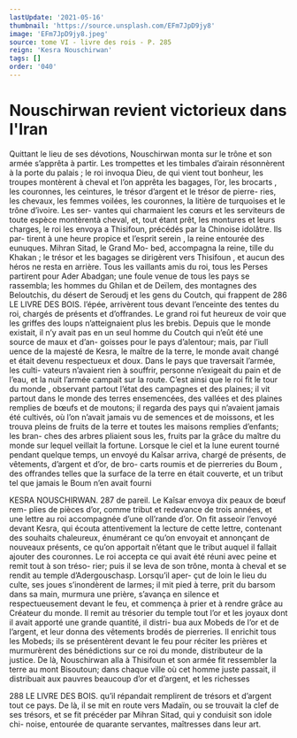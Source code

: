 ```yaml
---
lastUpdate: '2021-05-16'
thumbnail: 'https://source.unsplash.com/EFm7JpD9jy8'
image: 'EFm7JpD9jy8.jpeg'
source: tome VI - livre des rois - P. 285
reign: 'Kesra Nouschirwan'
tags: []
order: '040'
---
```


# Nouschirwan revient victorieux dans l'Iran

Quittant le lieu de ses dévotions, Nouschirwan monta sur le trône et son armée s’apprêta à partir.
Les trompettes et les timbales d’airain résonnèrent à
la porte du palais ; le roi invoqua Dieu, de qui vient tout bonheur, les troupes montèrent à cheval et l’on apprêta les bagages, l’or, les brocarts , les couronnes,
les ceintures, le trésor d’argent et le trésor de pierre-
ries, les chevaux, les femmes voilées, les couronnes,
la litière de turquoises et le trône d’ivoire. Les ser-
vantes qui charmaient les cœurs et les serviteurs de
toute espèce montèrentà cheval, et, tout étant prêt,
les montures et leurs charges, le roi les envoya a Thisifoun, précédés par la Chinoise idolâtre. Ils par-
tirent à une heure propice et l’esprit serein , la reine entourée des eunuques. Mihran Sitad, le Grand Mo- bed, accompagna la reine, tille du Khakan ; le trésor et les bagages se dirigèrent vers Thisifoun , et aucun des héros ne resta en arrière.
Tous les vaillants amis du roi, tous les Perses partirent pour Ader Abadgan; une foule venue de tous les pays se rassembla; les hommes du Ghilan et de Deïlem, des montagnes des Beloutchis, du désert
de Seroudj et les gens du Coutch, qui frappent de
286 LE LIVRE DES BOIS. l’épée, arrivèrent tous devant l’enceinte des tentes
du roi, chargés de présents et d’offrandes. Le grand
roi fut heureux de voir que les griffes des loups n’atteignaient plus les brebis. Depuis que le monde
existait, il n’y avait pas en un seul homme du Coutch qui n’eût été une source de maux et d’an-
goisses pour le pays d’alentour; mais, par l’iull uence de la majesté de Kesra, le maître de la terre, le monde avait changé et était devenu respectueux et doux. Dans le pays que traversait l’armée, les culti- vateurs n’avaient rien à souffrir, personne n’exigeait
du pain et de l’eau, et la nuit l’armée campait sur
la route. C’est ainsi que le roi fit le tour du monde , observant partout l’état des campagnes et des plaines;
il vit partout dans le monde des terres ensemencées, des vallées et des plaines remplies de bœufs et de moutons; il regarda des pays qui n’avaient jamais été cultivés, où l’on n’avait jamais vu de semences et
de moissons, et les trouva pleins de fruits de la terre et toutes les maisons remplies d’enfants; les bran- ches des arbres pliaient sous les, fruits par la grâce du maître du monde sur lequel veillait la fortune.
Lorsque le ciel et la lune eurent tourné pendant quelque temps, un envoyé du Kaîsar arriva, chargé
de présents, de vêtements, d’argent et d’or, de bro-
carts roumis et de pierreries du Boum , des offrandes telles que la surface de la terre en était couverte,
et un tribut tel que jamais le Boum n’en avait fourni

KESRA NOUSCHIRWAN. 287 de pareil. Le Kaîsar envoya dix peaux de bœuf rem-
plies de pièces d’or, comme tribut et redevance de trois années, et une lettre au roi accompagnée d’une oll’rande d’or. On fit asseoir l’envoyé devant Kesra,
qui écouta attentivement la lecture de cette lettre, contenant des souhaits chaleureux, énumérant ce qu’on envoyait et annonçant de nouveaux présents,
ce qu’on apportait n’étant que le tribut auquel il
fallait ajouter des couronnes. Le roi accepta ce qui avait été réuni avec peine et remit tout à son tréso-
rier; puis il se leva de son trône, monta à cheval et se rendit au temple d’Adergouschasp. Lorsqu’il aper-
çut de loin le lieu du culte, ses joues s’inondèrent
de larmes; il mit pied à terre, prit du barsom dans sa main, murmura une prière, s’avança en silence
et respectueusement devant le feu, et commença à prier et à rendre grâce au Créateur du monde. Il remit au trésorier du temple tout l’or et les joyaux dont il avait apporté une grande quantité, il distri- bua aux Mobeds de l’or et de l’argent, et leur donna des vêtements brodés de pierreries. ll enrichit tous les Mobeds; ils se présentèrent devant le feu pour réciter les prières et murmurèrent des bénédictions
sur ce roi du monde, distributeur de la justice. De là, Nouschirwan alla à Thisifoun et son armée fit ressembler la terre au mont Bisoutoun; dans chaque ville où cet homme juste passait, il distribuait aux pauvres beaucoup d’or et d’argent, et les richesses

288 LE LlVRE DES BOIS. qu’il répandait remplirent de trésors et d’argent
tout ce pays. De là, il se mit en route vers Madaïn, ou se trouvait la clef de ses trésors, et se fit précéder
par Mihran Sitad, qui y conduisit son idole chi-
noise, entourée de quarante servantes, maîtresses dans leur art.
